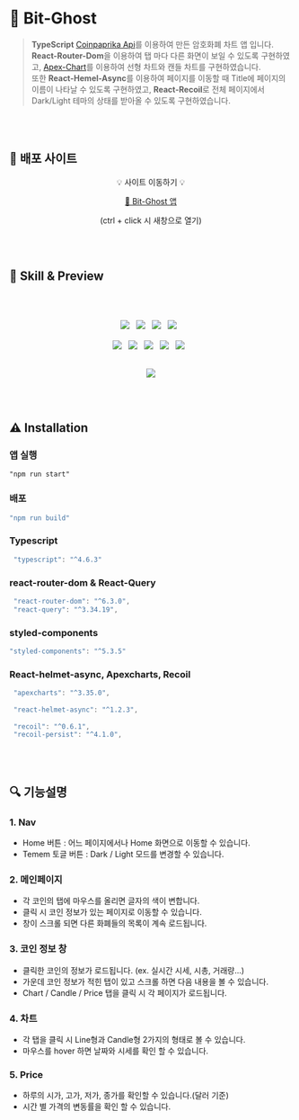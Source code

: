 # 👻 Bit-Ghost
  
> **TypeScript** [Coinpaprika Api](https://coinpaprika.com/ko/api/)를 이용하여 만든 암호화폐 차트 앱 입니다.<br/>
**React-Router-Dom**을 이용하여 탭 마다 다른 화면이 보일 수 있도록 구현하였고, [Apex-Chart](https://apexcharts.com/)를 이용하여 선형 차트와 캔들 차트를 구현하였습니다.<br/>
또한 **React-Hemel-Async**를 이용하여 페이지를 이동할 때 Title에 페이지의 이름이 나타날 수 있도록 구현하였고, **React-Recoil**로 전체 페이지에서 Dark/Light 테마의 상태를 받아올 수 있도록 구현하였습니다.<br/>


<br/>
<br/>

## 📌 배포 사이트
<div align="center">   
    
    
  💡 사이트 이동하기 💡  
  

   [🔗 Bit-Ghost 앱](https://jeongmmin.github.io/bit-ghost/)
  
 
  (ctrl + click 시 새창으로 열기)
  
</div>

<br/>
<br/>
 

## 📝 Skill & Preview
<br/>
<br/>
<p align="center">
<img src="https://img.shields.io/badge/HTML5-E34F26?style=for-the-badge&logo=HTML5&logoColor=white"/> &nbsp
<img src="https://img.shields.io/badge/JavaScript-F7DF1E?style=for-the-badge&logo=JavaScript&logoColor=white"/> &nbsp
<img src="https://img.shields.io/badge/Styled Component-DB7093?style=for-the-badge&logo=styled-components&logoColor=white"/> &nbsp 
<img src="https://img.shields.io/badge/TypeScript-3178C6?style=for-the-badge&logo=TypeScript&logoColor=white"/> &nbsp
<br/>
<br/>
<img src="https://img.shields.io/badge/React Router-CA4245?style=for-the-badge&logo=React Router&logoColor=white"/> &nbsp 
<img src="https://img.shields.io/badge/React Helmet-whitesmoke?style=for-the-badge&logo=React&logoColor=61DAFB"/> &nbsp
<img src="https://img.shields.io/badge/CoinPaprika Api-whitesmoke?style=for-the-badge&logo=C&logoColor=CC0000"/> &nbsp
<img src="https://img.shields.io/badge/ApexChart-whitesmoke?style=for-the-badge&logo=Academia&logoColor=18BFFF"/> &nbsp
<img src="https://img.shields.io/badge/React Query-FF4154?style=for-the-badge&logo=React Query&logoColor=white"/> &nbsp
<br/>
<br/>
<p align="center">
<img src="https://user-images.githubusercontent.com/82005305/162579417-dca8e850-cf96-4d54-a8d5-b2b9d21c60bd.gif">
</p> 



<br/>
<br/>

## ⚠ Installation

### **앱 실행**

```
"npm run start"
```

### **배포**

```jsx
"npm run build"
```   


### Typescript

```jsx
 "typescript": "^4.6.3"
```   


### react-router-dom & React-Query

```jsx
 "react-router-dom": "^6.3.0",
 "react-query": "^3.34.19",
```   


### styled-components

```jsx
"styled-components": "^5.3.5"
```   


### React-helmet-async, Apexcharts, Recoil

```jsx
 "apexcharts": "^3.35.0",
 
 "react-helmet-async": "^1.2.3",
 
 "recoil": "^0.6.1",
 "recoil-persist": "^4.1.0",
```


<br/>
<br/>

## 🔍 기능설명

### 1. Nav
- Home 버튼 : 어느 페이지에서나 Home 화면으로 이동할 수 있습니다.
- Temem 토글 버튼 : Dark / Light 모드를 변경할 수 있습니다.

### 2. 메인페이지

- 각 코인의 탭에 마우스를 올리면 글자의 색이 변합니다.
- 클릭 시 코인 정보가 있는 페이지로 이동할 수 있습니다.
- 창이 스크롤 되면 다른 화폐들의 목록이 계속 로드됩니다.


### 3. 코인 정보 창

- 클릭한 코인의 정보가 로드됩니다. (ex. 실시간 시세, 시총, 거래량...)
- 가운데 코인 정보가 적힌 탭이 있고 스크롤 하면 다음 내용을 볼 수 있습니다.
- Chart / Candle / Price 탭을 클릭 시 각 페이지가 로드됩니다.


### 4. 차트

- 각 탭을 클릭 시 Line형과 Candle형 2가지의 형태로 볼 수 있습니다. 
- 마우스를 hover 하면 날짜와 시세를 확인 할 수 있습니다.

### 5. Price

- 하루의 시가, 고가, 저가, 종가를 확인할 수 있습니다.(달러 기준)
- 시간 별 가격의 변동률을 확인 할 수 있습니다.
 


